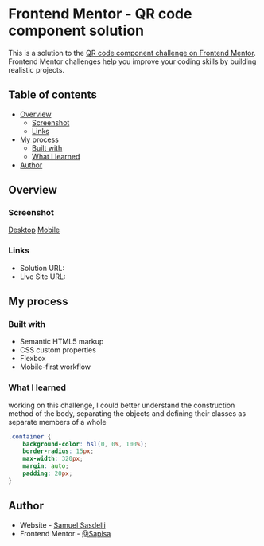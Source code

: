 # Frontend Mentor - QR code component solution

This is a solution to the [QR code component challenge on Frontend Mentor](https://www.frontendmentor.io/challenges/qr-code-component-iux_sIO_H). Frontend Mentor challenges help you improve your coding skills by building realistic projects. 

## Table of contents

- [Overview](#overview)
  - [Screenshot](#screenshot)
  - [Links](#links)
- [My process](#my-process)
  - [Built with](#built-with)
  - [What I learned](#what-i-learned)
- [Author](#author)


## Overview

### Screenshot

[Desktop](https://imageup.me/s56)
[Mobile](https://imageup.me/s58)

### Links

- Solution URL: [](https://sapisa.github.io/Solucao-mobile-first-usando-CSS-e-Flexbox/)
- Live Site URL: [](https://sapisa.github.io/Solucao-mobile-first-usando-CSS-e-Flexbox/)

## My process

### Built with

- Semantic HTML5 markup
- CSS custom properties
- Flexbox
- Mobile-first workflow


### What I learned

working on this challenge, I could better understand the construction method of the body, separating the objects and defining their classes as separate members of a whole


```css
.container {
    background-color: hsl(0, 0%, 100%);
    border-radius: 15px;
    max-width: 320px;
    margin: auto;
    padding: 20px;
}

```

## Author

- Website - [Samuel Sasdelli]()
- Frontend Mentor - [@Sapisa](https://www.frontendmentor.io/profile/Sapisa)


